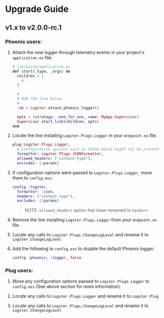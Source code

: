 # Upgrade Guide

## v1.x to v2.0.0-rc.1

### Phoenix users:

1. Attach the new logger through telemetry events in your project's `application.ex` file:

   ```elixir
   # lib/pixie/application.ex
   def start(_type, _args) do
     children = [
       # ...
     ]

     #
     # Add the line below:
     #
     :ok = Logster.attach_phoenix_logger()

     opts = [strategy: :one_for_one, name: MyApp.Supervisor]
     Supervisor.start_link(children, opts)
   end
   ```

2. Locate the line installing `Logster.Plugs.Logger` in your `endpoint.ex` file.

   ```elixir
   plug Logster.Plugs.Logger,
     # Configuration options such as those below might not be present
     formatter: Logster.Plugs.JSONFormatter,
     allowed_headers: ["content-type"],
     excludes: [:params]
   ```

3. If configuration options were passed to `Logster.Plugs.Logger`, move them to `config.exs`:

   ```elixir
   config :logster,
     formatter: :json,
     headers: ["content-type"],
     excludes: [:params]
   ```

   > NOTE: `allowed_headers` option has been renamed to `headers`

4. Remove the line installing `Logster.Plugs.Logger` from your `endpoint.ex` file.

5. Locate any calls to `Logster.Plugs.ChangeLogLevel` and rename it to `Logster.ChangeLogLevel`

6. Add the following to `config.exs` to disable the default Phoenix logger:

   ```elixir
   config :phoenix, :logger, false
   ```

### Plug users:

1. Move any configuration options passed to `Logster.Plugs.Logger` to `config.exs` (See above section for more information).

1. Locate any calls to `Logster.Plugs.Logger` and rename it to `Logster.Plug`

1. Locate any calls to `Logster.Plugs.ChangeLogLevel` and rename it to `Logster.ChangeLogLevel`
